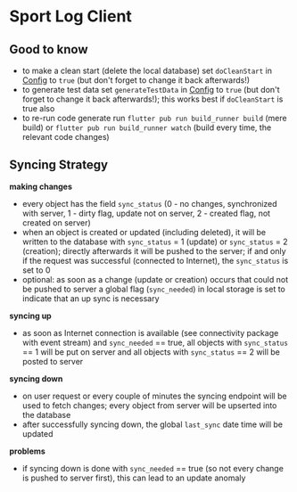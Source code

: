 
# Sport Log Client

## Good to know
* to make a clean start (delete the local database) set `doCleanStart` in [Config](lib/config.dart) to `true` (but don't forget to change it back afterwards!)
* to generate test data set `generateTestData` in [Config](lib/config.dart) to `true` (but don't forget to change it back afterwards!); this works best if `doCleanStart` is true also
* to re-run code generate run `flutter pub run build_runner build` (mere build) or `flutter pub run build_runner watch` (build every time, the relevant code changes)

## Syncing Strategy
**making changes**
* every object has the field `sync_status` (0 - no changes, synchronized with server, 1 - dirty flag, update not on server, 2 - created flag, not created on server)
* when an object is created or updated (including deleted), it will be written to the database with `sync_status` = 1 (update) or `sync_status` = 2 (creation); directly afterwards it will be pushed to the server; if and only if the request was successful (connected to Internet), the `sync_status` is set to 0
* optional: as soon as a change (update or creation) occurs that could not be pushed to server a global flag (`sync_needed`) in local storage is set to indicate that an up sync is necessary

**syncing up**
* as soon as Internet connection is available (see connectivity package with event stream) and `sync_needed` == true, all objects with `sync_status` == 1 will be put on server and all objects with `sync_status` == 2 will be posted to server

**syncing down**
* on user request or every couple of minutes the syncing endpoint will be used to fetch changes; every object from server will be upserted into the database
* after successfully syncing down, the global `last_sync` date time will be updated

**problems**
* if syncing down is done with `sync_needed` == true (so not every change is pushed to server first), this can lead to an update anomaly